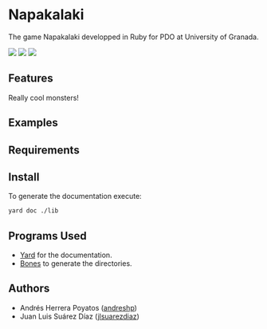 # Napakalaki

The game Napakalaki developped in Ruby for PDO at University of Granada.

![](https://img.shields.io/badge/language-Ruby-red.svg)
![](https://img.shields.io/badge/license-GNU-blue.svg)
![](https://img.shields.io/badge/University-Granada-orange.svg)

## Features

Really cool monsters!

## Examples

## Requirements

## Install

To generate the documentation execute:

~~~bash
yard doc ./lib
~~~

## Programs Used

- [Yard](http://yardoc.org/) for the documentation.
- [Bones](https://github.com/TwP/bones) to generate the directories.

## Authors

- Andrés Herrera Poyatos ([andreshp](https://github.com/andreshp))
- Juan Luis Suárez Díaz ([jlsuarezdiaz](https://github.com/jlsuarezdiaz))
